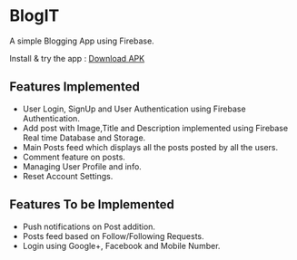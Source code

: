 # BlogIT
A simple Blogging App using Firebase.

Install & try the app : 
[Download APK](https://drive.google.com/file/d/166yJwmbkwA_BQa9sLDcKw5qdYH7dENR7/view?usp=sharing)

## Features Implemented
- User Login, SignUp and User Authentication using Firebase Authentication.
- Add post with Image,Title and Description implemented using Firebase Real time Database and Storage.
- Main Posts feed which displays all the posts posted by all the users.
- Comment feature on posts.
- Managing User Profile and info.
- Reset Account Settings.

## Features To be Implemented
- Push notifications on Post addition.
- Posts feed based on Follow/Following Requests.
- Login using Google+, Facebook and Mobile Number.
